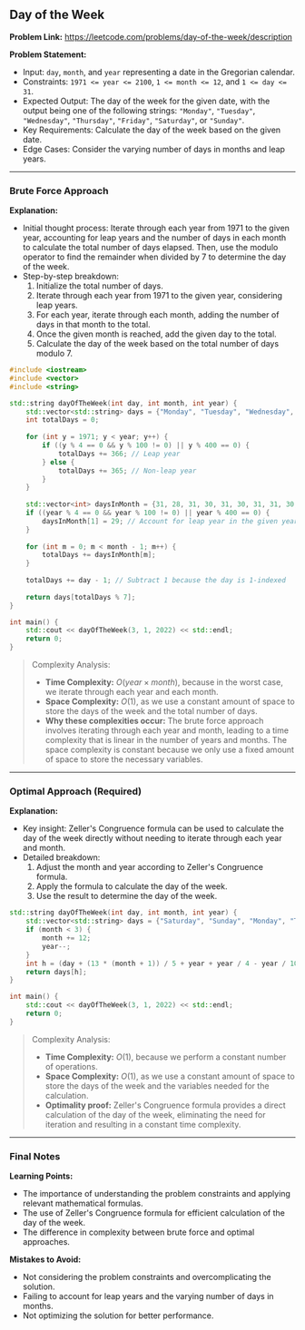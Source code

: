 ## Day of the Week
**Problem Link:** https://leetcode.com/problems/day-of-the-week/description

**Problem Statement:**
- Input: `day`, `month`, and `year` representing a date in the Gregorian calendar.
- Constraints: `1971 <= year <= 2100`, `1 <= month <= 12`, and `1 <= day <= 31`.
- Expected Output: The day of the week for the given date, with the output being one of the following strings: `"Monday"`, `"Tuesday"`, `"Wednesday"`, `"Thursday"`, `"Friday"`, `"Saturday"`, or `"Sunday"`.
- Key Requirements: Calculate the day of the week based on the given date.
- Edge Cases: Consider the varying number of days in months and leap years.

---

### Brute Force Approach

**Explanation:**
- Initial thought process: Iterate through each year from 1971 to the given year, accounting for leap years and the number of days in each month to calculate the total number of days elapsed. Then, use the modulo operator to find the remainder when divided by 7 to determine the day of the week.
- Step-by-step breakdown:
  1. Initialize the total number of days.
  2. Iterate through each year from 1971 to the given year, considering leap years.
  3. For each year, iterate through each month, adding the number of days in that month to the total.
  4. Once the given month is reached, add the given day to the total.
  5. Calculate the day of the week based on the total number of days modulo 7.

```cpp
#include <iostream>
#include <vector>
#include <string>

std::string dayOfTheWeek(int day, int month, int year) {
    std::vector<std::string> days = {"Monday", "Tuesday", "Wednesday", "Thursday", "Friday", "Saturday", "Sunday"};
    int totalDays = 0;
    
    for (int y = 1971; y < year; y++) {
        if ((y % 4 == 0 && y % 100 != 0) || y % 400 == 0) {
            totalDays += 366; // Leap year
        } else {
            totalDays += 365; // Non-leap year
        }
    }
    
    std::vector<int> daysInMonth = {31, 28, 31, 30, 31, 30, 31, 31, 30, 31, 30, 31};
    if ((year % 4 == 0 && year % 100 != 0) || year % 400 == 0) {
        daysInMonth[1] = 29; // Account for leap year in the given year
    }
    
    for (int m = 0; m < month - 1; m++) {
        totalDays += daysInMonth[m];
    }
    
    totalDays += day - 1; // Subtract 1 because the day is 1-indexed
    
    return days[totalDays % 7];
}

int main() {
    std::cout << dayOfTheWeek(3, 1, 2022) << std::endl;
    return 0;
}
```

> Complexity Analysis:
> - **Time Complexity:** $O(year \times month)$, because in the worst case, we iterate through each year and each month.
> - **Space Complexity:** $O(1)$, as we use a constant amount of space to store the days of the week and the total number of days.
> - **Why these complexities occur:** The brute force approach involves iterating through each year and month, leading to a time complexity that is linear in the number of years and months. The space complexity is constant because we only use a fixed amount of space to store the necessary variables.

---

### Optimal Approach (Required)

**Explanation:**
- Key insight: Zeller's Congruence formula can be used to calculate the day of the week directly without needing to iterate through each year and month.
- Detailed breakdown:
  1. Adjust the month and year according to Zeller's Congruence formula.
  2. Apply the formula to calculate the day of the week.
  3. Use the result to determine the day of the week.

```cpp
std::string dayOfTheWeek(int day, int month, int year) {
    std::vector<std::string> days = {"Saturday", "Sunday", "Monday", "Tuesday", "Wednesday", "Thursday", "Friday"};
    if (month < 3) {
        month += 12;
        year--;
    }
    int h = (day + (13 * (month + 1)) / 5 + year + year / 4 - year / 100 + year / 400) % 7;
    return days[h];
}

int main() {
    std::cout << dayOfTheWeek(3, 1, 2022) << std::endl;
    return 0;
}
```

> Complexity Analysis:
> - **Time Complexity:** $O(1)$, because we perform a constant number of operations.
> - **Space Complexity:** $O(1)$, as we use a constant amount of space to store the days of the week and the variables needed for the calculation.
> - **Optimality proof:** Zeller's Congruence formula provides a direct calculation of the day of the week, eliminating the need for iteration and resulting in a constant time complexity.

---

### Final Notes

**Learning Points:**
- The importance of understanding the problem constraints and applying relevant mathematical formulas.
- The use of Zeller's Congruence formula for efficient calculation of the day of the week.
- The difference in complexity between brute force and optimal approaches.

**Mistakes to Avoid:**
- Not considering the problem constraints and overcomplicating the solution.
- Failing to account for leap years and the varying number of days in months.
- Not optimizing the solution for better performance.